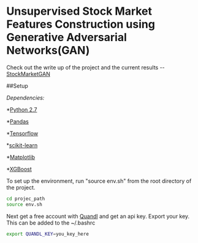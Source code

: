 # Unsupervised Stock Market Features Construction using Generative Adversarial Networks(GAN)

Check out the write up of the project and the current results -- [StockMarketGAN](https://nmharmon8.github.io/StockMarketGAN/)

##Setup

*Dependencies:*

*[Python 2.7](https://www.python.org/download/releases/2.7/)

*[Pandas](https://pandas.pydata.org/)

*[Tensorflow](https://www.tensorflow.org/)

*[scikit-learn](http://scikit-learn.org/stable/)

*[Matplotlib](https://matplotlib.org/)

*[XGBoost](https://github.com/dmlc/xgboost)

To set up the environment, run "source env.sh" from the root directory of the project. 

```bash
cd projec_path
source env.sh
```

Next get a free account with [Quandl](https://www.quandl.com/) and get an api key. Export your key. This can be added to the ~/.bashrc

```bash
export QUANDL_KEY=you_key_here
```





